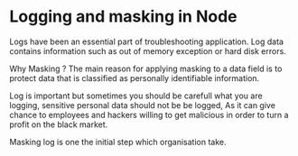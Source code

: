 # Logging and masking in Node
Logs have been an essential part of troubleshooting application.
Log data contains information such as out of memory exception or hard disk errors.

Why Masking ? 
The main reason for applying masking to a data field is to protect data that is classified as personally identifiable information.

Log is important but sometimes you should be carefull what you are logging, sensitive personal data should not be be logged, As it can give chance to employees and hackers willing to get malicious in order to turn a profit on the black market.

Masking log is one the initial step which organisation take.
